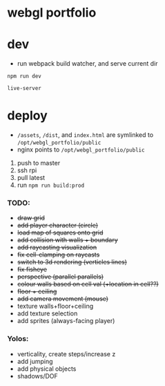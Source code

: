 # webgl portfolio

# dev

- run webpack build watcher, and serve current dir

`npm run dev`

`live-server`

# deploy

- `/assets`, `/dist`, and `index.html` are symlinked to `/opt/webgl_portfolio/public`
- nginx points to `/opt/webgl_portfolio/public`

1. push to master
2. ssh rpi
3. pull latest
4. run `npm run build:prod`

### TODO:

- ~~draw grid~~
- ~~add player character (circle)~~
- ~~load map of squares onto grid~~
- ~~add collision with walls + boundary~~
- ~~add raycasting visualization~~
- ~~fix cell-clamping on raycasts~~
- ~~switch to 3d rendering (verticles lines)~~
- ~~fix fisheye~~
- ~~perspective (parallel parallels)~~
- ~~colour walls based on cell val (+location in cell??)~~
- ~~floor + ceiling~~
- ~~add camera movement (mouse)~~
- texture walls+floor+ceiling
- add texture selection
- add sprites (always-facing player)

### Yolos:

- verticality, create steps/increase z
- add jumping
- add physical objects
- shadows/DOF
